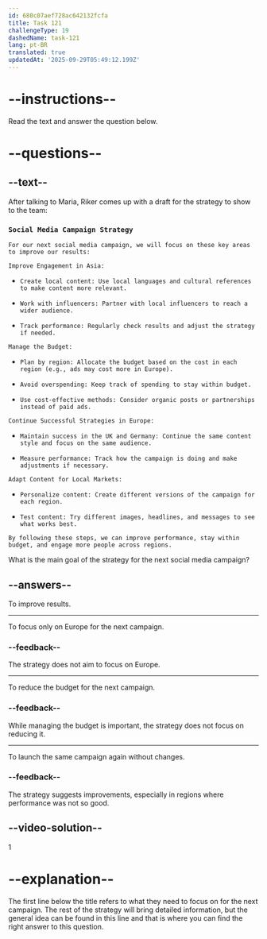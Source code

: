 ```yaml
---
id: 680c07aef728ac642132fcfa
title: Task 121
challengeType: 19
dashedName: task-121
lang: pt-BR
translated: true
updatedAt: '2025-09-29T05:49:12.199Z'
---
```


<!-- READING -->

# --instructions--

Read the text and answer the question below.

# --questions--

## --text--

After talking to Maria, Riker comes up with a draft for the strategy to show to the team:

### `Social Media Campaign Strategy`

`For our next social media campaign, we will focus on these key areas to improve our results:`

`Improve Engagement in Asia:`

- `Create local content: Use local languages and cultural references to make content more relevant.`

- `Work with influencers: Partner with local influencers to reach a wider audience.`

- `Track performance: Regularly check results and adjust the strategy if needed.`

`Manage the Budget:`

- `Plan by region: Allocate the budget based on the cost in each region (e.g., ads may cost more in Europe).`

- `Avoid overspending: Keep track of spending to stay within budget.`

- `Use cost-effective methods: Consider organic posts or partnerships instead of paid ads.`

`Continue Successful Strategies in Europe:`

- `Maintain success in the UK and Germany: Continue the same content style and focus on the same audience.`

- `Measure performance: Track how the campaign is doing and make adjustments if necessary.`

`Adapt Content for Local Markets:`

- `Personalize content: Create different versions of the campaign for each region.`

- `Test content: Try different images, headlines, and messages to see what works best.`

`By following these steps, we can improve performance, stay within budget, and engage more people across regions.`

What is the main goal of the strategy for the next social media campaign?

## --answers--

To improve results.

---

To focus only on Europe for the next campaign.

### --feedback--

The strategy does not aim to focus on Europe.

---

To reduce the budget for the next campaign.

### --feedback--

While managing the budget is important, the strategy does not focus on reducing it.

---

To launch the same campaign again without changes.

### --feedback--

The strategy suggests improvements, especially in regions where performance was not so good.

## --video-solution--

1

# --explanation--

The first line below the title refers to what they need to focus on for the next campaign. The rest of the strategy will bring detailed information, but the general idea can be found in this line and that is where you can find the right answer to this question.
